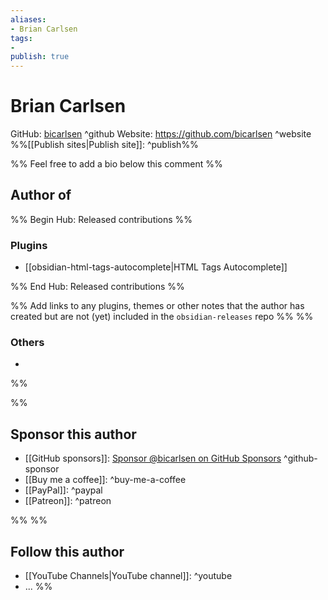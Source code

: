 ```yaml
---
aliases:
- Brian Carlsen
tags: 
- 
publish: true
---
```


# Brian Carlsen

GitHub: [bicarlsen](https://github.com/bicarlsen/) ^github
Website: <https://github.com/bicarlsen> ^website
%%[[Publish sites|Publish site]]: ^publish%%

%% Feel free to add a bio below this comment %%


## Author of

%% Begin Hub: Released contributions %%
### Plugins
- [[obsidian-html-tags-autocomplete|HTML Tags Autocomplete]]

%% End Hub: Released contributions %%

%% Add links to any plugins, themes or other notes that the author has created but are not (yet) included in the `obsidian-releases` repo %%
%%
### Others 

- 
%%

%%
## Sponsor this author

- [[GitHub sponsors]]: [Sponsor @bicarlsen on GitHub Sponsors](https://github.com/sponsors/bicarlsen) ^github-sponsor
- [[Buy me a coffee]]: ^buy-me-a-coffee
- [[PayPal]]: ^paypal
- [[Patreon]]: ^patreon

%%
%%
## Follow this author

- [[YouTube Channels|YouTube channel]]: ^youtube
- ...
%%